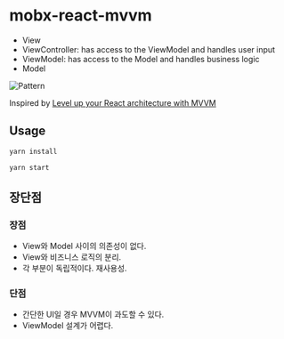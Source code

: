 # mobx-react-mvvm

- View
- ViewController: has access to the ViewModel and handles user input
- ViewModel: has access to the Model and handles business logic
- Model


![Pattern](https://miro.medium.com/max/700/1*bK0LyLEHirleo1xcPDUq-w.png)

Inspired by [Level up your React architecture with MVVM](https://medium.cobeisfresh.com/level-up-your-react-architecture-with-mvvm-a471979e3f21)

## Usage

```sh
yarn install

yarn start
```

## 장단점

### 장점

- View와 Model 사이의 의존성이 없다.
- View와 비즈니스 로직의 분리.
- 각 부분이 독립적이다. 재사용성.

### 단점

- 간단한 UI일 경우 MVVM이 과도할 수 있다.
- ViewModel 설계가 어렵다.
